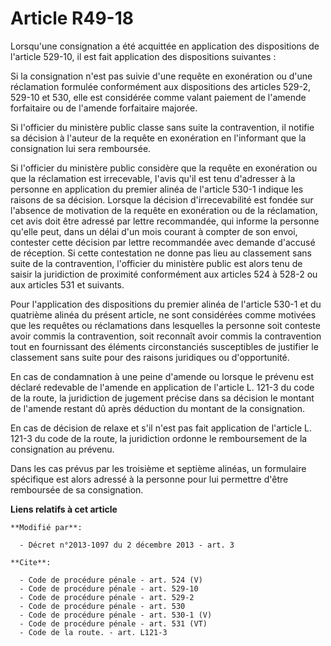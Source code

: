 # Article R49-18

Lorsqu'une consignation a été acquittée en application des dispositions de l'article 529-10, il est fait application des
dispositions suivantes : 

Si la consignation n'est pas suivie d'une requête en exonération ou d'une réclamation formulée conformément aux dispositions
des articles 529-2, 529-10 et 530, elle est considérée comme valant paiement de l'amende forfaitaire ou de l'amende
forfaitaire majorée. 

Si l'officier du ministère public classe sans suite la contravention, il notifie sa décision à l'auteur de la requête en
exonération en l'informant que la consignation lui sera remboursée. 

Si l'officier du ministère public considère que la requête en exonération ou que la réclamation est irrecevable, l'avis qu'il
est tenu d'adresser à la personne en application du premier alinéa de l'article 530-1 indique les raisons de sa décision.
Lorsque la décision d'irrecevabilité est fondée sur l'absence de motivation de la requête en exonération ou de la
réclamation, cet avis doit être adressé par lettre recommandée, qui informe la personne qu'elle peut, dans un délai d'un mois
courant à compter de son envoi, contester cette décision par lettre recommandée avec demande d'accusé de réception. Si cette
contestation ne donne pas lieu au classement sans suite de la contravention, l'officier du ministère public est alors tenu de
saisir la juridiction de proximité conformément aux articles 524 à 528-2 ou aux articles 531 et suivants. 

Pour l'application des dispositions du premier alinéa de l'article 530-1 et du quatrième alinéa du présent article, ne sont
considérées comme motivées que les requêtes ou réclamations dans lesquelles la personne soit conteste avoir commis la
contravention, soit reconnaît avoir commis la contravention tout en fournissant des éléments circonstanciés susceptibles de
justifier le classement sans suite pour des raisons juridiques ou d'opportunité. 

En cas de condamnation à une peine d'amende ou lorsque le prévenu est déclaré redevable de l'amende en application de
l'article L. 121-3 du code de la route, la juridiction de jugement précise dans sa décision le montant de l'amende restant dû
après déduction du montant de la consignation. 

En cas de décision de relaxe et s'il n'est pas fait application de l'article L. 121-3 du code de la route, la juridiction
ordonne le remboursement de la consignation au prévenu. 

Dans les cas prévus par les troisième et septième alinéas, un formulaire spécifique est alors adressé à la personne pour lui
permettre d'être remboursée de sa consignation.

**Liens relatifs à cet article**

	**Modifié par**:

	  - Décret n°2013-1097 du 2 décembre 2013 - art. 3

	**Cite**:

	  - Code de procédure pénale - art. 524 (V)
	  - Code de procédure pénale - art. 529-10
	  - Code de procédure pénale - art. 529-2
	  - Code de procédure pénale - art. 530
	  - Code de procédure pénale - art. 530-1 (V)
	  - Code de procédure pénale - art. 531 (VT)
	  - Code de la route. - art. L121-3
